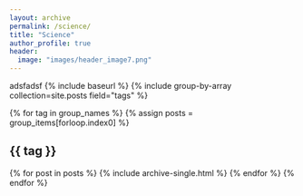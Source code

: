 ```yaml
---
layout: archive
permalink: /science/
title: "Science"
author_profile: true
header:
  image: "images/header_image7.png"
---
```

adsfadsf
{% include baseurl %}
{% include group-by-array collection=site.posts field="tags" %}

{% for tag in group_names %}
  {% assign posts = group_items[forloop.index0] %}
  <h2 id="{{ tag | slugify }}" class="archive__subtitle">{{ tag }}</h2>
  {% for post in posts %}
    {% include archive-single.html %}
  {% endfor %}
{% endfor %}
